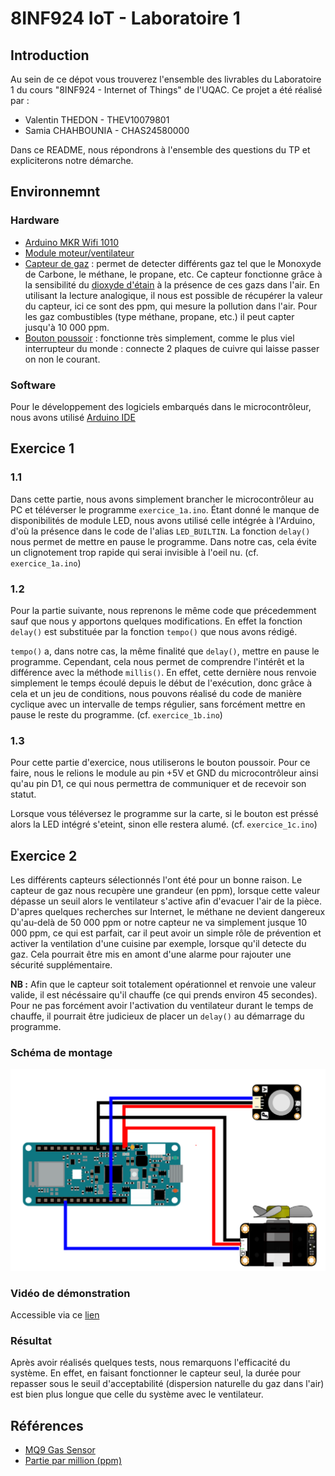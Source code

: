 # 8INF924 IoT - Laboratoire 1
## Introduction
Au sein de ce dépot vous trouverez l'ensemble des livrables du Laboratoire 1 du cours "8INF924 - Internet of Things" de l'UQAC. Ce projet a été réalisé par :
- Valentin THEDON - THEV10079801
- Samia CHAHBOUNIA - CHAS24580000

Dans ce README, nous répondrons à l'ensemble des questions du TP et expliciterons notre démarche.
## Environnemnt
### Hardware
- [Arduino MKR Wifi 1010](https://docs.arduino.cc/hardware/mkr-wifi-1010)
- [Module moteur/ventilateur](https://wiki.dfrobot.com/Gravity__130_DC_Motor_SKU__DFR0411)
- [Capteur de gaz](https://wiki.dfrobot.com/Analog_Gas_Sensor_MQ9__SKU_SEN0134) : permet de detecter différents gaz tel que le Monoxyde de Carbone, le méthane, le propane, etc. Ce capteur fonctionne grâce à la sensibilité du [dioxyde d'étain](https://fr.wikipedia.org/wiki/Dioxyde_d%27%C3%A9tain) à la présence de ces gazs dans l'air. En utilisant la lecture analogique, il nous est possible de récupérer la valeur du capteur, ici ce sont des ppm, qui mesure la pollution dans l'air. Pour les gaz combustibles (type méthane, propane, etc.) il peut capter jusqu'à 10 000 ppm.
- [Bouton poussoir](https://wiki.dfrobot.com/DFRobot_Digital_Push_Button_SKU_DFR0029) : fonctionne très simplement, comme le plus viel interrupteur du monde : connecte 2 plaques de cuivre qui laisse passer on non le courant.
### Software
Pour le développement des logiciels embarqués dans le microcontrôleur, nous avons utilisé [Arduino IDE](https://wiki-content.arduino.cc/en/software)
## Exercice 1
### 1.1
Dans cette partie, nous avons simplement brancher le microcontrôleur au PC et téléverser le programme `exercice_1a.ino`. Étant donné le manque de disponibilités de module LED, nous avons utilisé celle intégrée à l'Arduino, d'où la présence dans le code de l'alias `LED_BUILTIN`. La fonction `delay()` nous permet de mettre en pause le programme. Dans notre cas, cela évite un clignotement trop rapide qui serai invisible à l'oeil nu. (cf. `exercice_1a.ino`)
### 1.2
Pour la partie suivante, nous reprenons le même code que précedemment sauf que nous y apportons quelques modifications. En effet la fonction `delay()` est substituée par la fonction `tempo()` que nous avons rédigé.

`tempo()` a, dans notre cas, la même finalité que `delay()`, mettre en pause le programme. Cependant, cela nous permet de comprendre l'intérêt et la différence avec la méthode `millis()`. En effet, cette dernière nous renvoie simplement le temps écoulé depuis le début de l'exécution, donc grâce à cela et un jeu de conditions, nous pouvons réalisé du code de manière cyclique avec un intervalle de temps régulier, sans forcément mettre en pause le reste du programme. (cf. `exercice_1b.ino`)
### 1.3
Pour cette partie d'exercice, nous utiliserons le bouton poussoir. Pour ce faire, nous le relions le module au pin +5V et GND du microcontrôleur ainsi qu'au pin D1, ce qui nous permettra de communiquer et de recevoir son statut. 

Lorsque vous téléversez le programme sur la carte, si le bouton est préssé alors la LED intégré s'eteint, sinon elle restera alumé. (cf. `exercice_1c.ino`)

## Exercice 2
Les différents capteurs sélectionnés l'ont été pour un bonne raison. Le capteur de gaz nous recupère une grandeur (en ppm), lorsque cette valeur dépasse un seuil alors le ventilateur s'active afin d'evacuer l'air de la pièce. D'apres quelques recherches sur Internet, le méthane ne devient dangereux qu'au-delà de 50 000 ppm or notre capteur ne va simplement jusque 10 000 ppm, ce qui est parfait, car il peut avoir un simple rôle de prévention et activer la ventilation d'une cuisine par exemple, lorsque qu'il detecte du gaz. Cela pourrait être mis en amont d'une alarme pour rajouter une sécurité supplémentaire.

**NB :** Afin que le capteur soit totalement opérationnel et renvoie une valeur valide, il est nécéssaire qu'il chauffe (ce qui prends environ 45 secondes). Pour ne pas forcément avoir l'activation du ventilateur durant le temps de chauffe, il pourrait être judicieux de placer un `delay()` au démarrage du programme. 
### Schéma de montage
![Schéma de montage](/schema.png "Schéma de montage")
### Vidéo de démonstration
Accessible via ce [lien](https://youtu.be/PYr5y6yWB10)
### Résultat
Après avoir réalisés quelques tests, nous remarquons l'efficacité du système. En effet, en faisant fonctionner le capteur seul, la durée pour repasser sous le seuil d'acceptabilité (dispersion naturelle du gaz dans l'air) est bien plus longue que celle du système avec le ventilateur.
## Références
- [MQ9 Gas Sensor](https://fr.wikipedia.org/wiki/Capteur_de_gaz_MQ-9)
- [Partie par million (ppm)](https://fr.wikipedia.org/wiki/Partie_par_million)